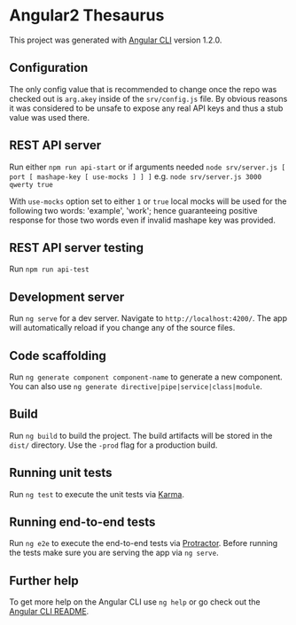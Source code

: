 # Angular2 Thesaurus

This project was generated with [Angular CLI](https://github.com/angular/angular-cli) version 1.2.0.

## Configuration

The only config value that is recommended to change once the repo was checked out is `arg.akey` inside of the `srv/config.js` file.
By obvious reasons it was considered to be unsafe to expose any real API keys and thus a stub value was used there.

## REST API server

Run either `npm run api-start` or if arguments needed `node srv/server.js [ port [ mashape-key [ use-mocks ] ] ]` e.g. `node srv/server.js 3000 qwerty true`

With `use-mocks` option set to either `1` or `true` local mocks will be used for the following two words: 'example', 'work';
hence guaranteeing positive response for those two words even if invalid mashape key was provided.

## REST API server testing

Run `npm run api-test`

## Development server

Run `ng serve` for a dev server. Navigate to `http://localhost:4200/`. The app will automatically reload if you change any of the source files.

## Code scaffolding

Run `ng generate component component-name` to generate a new component. You can also use `ng generate directive|pipe|service|class|module`.

## Build

Run `ng build` to build the project. The build artifacts will be stored in the `dist/` directory. Use the `-prod` flag for a production build.

## Running unit tests

Run `ng test` to execute the unit tests via [Karma](https://karma-runner.github.io).

## Running end-to-end tests

Run `ng e2e` to execute the end-to-end tests via [Protractor](http://www.protractortest.org/).
Before running the tests make sure you are serving the app via `ng serve`.

## Further help

To get more help on the Angular CLI use `ng help` or go check out the [Angular CLI README](https://github.com/angular/angular-cli/blob/master/README.md).
